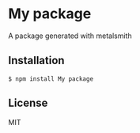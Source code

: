 
# My package

  A package generated with metalsmith

## Installation

    $ npm install My package

## License

  MIT